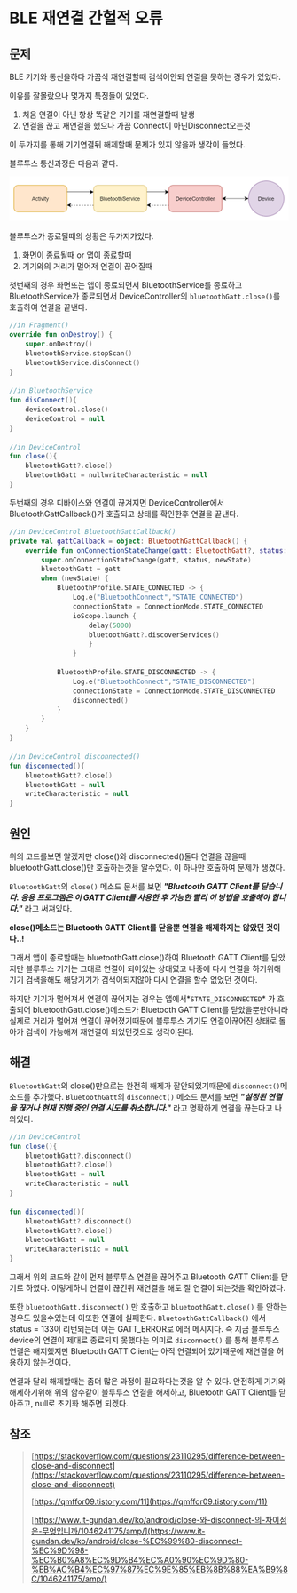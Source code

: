 # BLE 재연결 간헐적 오류

## 문제

BLE 기기와 통신을하다 가끔식 재연결할때 검색이안되 연결을 못하는 경우가 있었다.

이유를 잘몰랐으나 몇가지 특징들이 있었다.

1. 처음 연결이 아닌 항상 똑같은 기기를 재연결할때 발생
2. 연결을 끊고 재연결을 했으나 가끔 Connect이 아닌Disconnect오는것

이 두가지를 통해 기기연결뒤 해제할때 문제가 있지 않을까 생각이 들었다.

블루투스 통신과정은 다음과 같다.

![bluetoothDiagram.png](/assets/images/bluetoothDiagram.png?raw=true)

블루투스가 종료될때의 상황은 두가지가있다.

1. 화면이 종료될때 or 앱이 종료할때
2. 기기와의 거리가 멀어저 연결이 끊어질때

첫번째의 경우 화면또는 앱이 종료되면서 BluetoothService를 종료하고 BluetoothService가 종료되면서 DeviceController의 `bluetoothGatt.close()`를 호출하여 연결을 끝낸다.

```kotlin
//in Fragment()
override fun onDestroy() {
    super.onDestroy()
    bluetoothService.stopScan()
    bluetoothService.disConnect()
}

//in BluetoothService
fun disConnect(){
    deviceControl.close()
    deviceControl = null
}

//in DeviceControl
fun close(){
    bluetoothGatt?.close()
    bluetoothGatt = nullwriteCharacteristic = null
}
```

두번째의 경우 디바이스와 연결이 끊겨지면 DeviceController에서 BluetoothGattCallback()가 호출되고 상태를 확인한후 연결을 끝낸다.

```kotlin
//in DeviceControl BluetoothGattCallback()
private val gattCallback = object: BluetoothGattCallback() {
    override fun onConnectionStateChange(gatt: BluetoothGatt?, status: Int, newState: Int) {
        super.onConnectionStateChange(gatt, status, newState)
        bluetoothGatt = gatt
        when (newState) {
            BluetoothProfile.STATE_CONNECTED -> {
                Log.e("BluetoothConnect","STATE_CONNECTED")
                connectionState = ConnectionMode.STATE_CONNECTED
                ioScope.launch {
                    delay(5000)
                    bluetoothGatt?.discoverServices()
                    }
                }
            
            BluetoothProfile.STATE_DISCONNECTED -> {
                Log.e("BluetoothConnect","STATE_DISCONNECTED")
                connectionState = ConnectionMode.STATE_DISCONNECTED
                disconnected()
            }
        }
    }
}

//in DeviceControl disconnected()
fun disconnected(){
    bluetoothGatt?.close()
    bluetoothGatt = null
    writeCharacteristic = null
}

```

## 원인

위의 코드를보면 알겠지만 close()와 disconnected()둘다 연결을 끊을때 bluetoothGatt.close()만 호출하는것을 알수있다. 이 하나만 호출하여 문제가 생겼다.

`BluetoothGatt`의 `close()` 메소드 문서를 보면 ***"Bluetooth GATT Client를 닫습니다. 응용 프로그램은 이 GATT Client를 사용한 후 가능한 빨리 이 방법을 호출해야 합니다."*** 라고 써져있다.

**close()메소드는 Bluetooth GATT Client를 닫을뿐 연결을 해제하지는 않았던 것이다..!**

그래서 앱이 종료할때는 bluetoothGatt.close()하여 Bluetooth GATT Client를 닫았지만 블루투스 기기는 그대로 연결이 되어있는 상태였고 나중에 다시 연결을 하기위해 기기 검색을해도 해당기기가 검색이되지않아 다시 연결을 할수 없었던 것이다.

하지만 기기가 멀어져서 연결이 끊어지는 경우는 앱에서*`STATE_DISCONNECTED`* 가 호출되어 bluetoothGatt.close()메소드가 Bluetooth GATT Client를 닫았을뿐만아니라 실제로 거리가 멀어져 연결이 끊어졌기때문에 블루투스 기기도 연결이끊어진 상태로 돌아가 검색이 가능해져 재연결이 되었던것으로 생각이된다.

## 해결

`BluetoothGatt`의 close()만으로는 완전히 해제가 잘안되었기때문에 `disconnect()`메소드를 추가했다. `BluetoothGatt`의 `disconnect()` 메소드 문서를 보면 ***"설정된 연결을 끊거나 현재 진행 중인 연결 시도를 취소합니다."*** 라고 명확하게 연결을 끊는다고 나와있다.

```kotlin
//in DeviceControl
fun close(){
    bluetoothGatt?.disconnect()
    bluetoothGatt?.close()
    bluetoothGatt = null
    writeCharacteristic = null
}

fun disconnected(){
    bluetoothGatt?.disconnect()
    bluetoothGatt?.close()
    bluetoothGatt = null
    writeCharacteristic = null
}
```

그래서 위의 코드와 같이 먼저 블루투스 연결을 끊어주고 Bluetooth GATT Client를 닫기로 하였다. 이렇게하니 연결이 끊긴뒤 재연결을 해도 잘 연결이 되는것을 확인하였다.

또한 `bluetoothGatt.disconnect()` 만 호출하고 `bluetoothGatt.close()` 를 안하는 경우도 있을수있는데 이또한 연결에 실패한다. `BluetoothGattCallback()` 에서 status = 133이 리턴되는데 이는 GATT_ERROR로 에러 메시지다. 즉 지금 블루투스 device의 연결이 제대로 종료되지 못했다는 의미로 `disconnect()` 를 통해 블루투스 연결은 해지했지만 Bluetooth GATT Client는 아직 연결되어 있기때문에 재연결을 허용하지 않는것이다.

연결과 달리 해제할때는 좀더 많은 과정이 필요하다는것을 알 수 있다. 안전하게 기기와 해제하기위해 위의 함수같이 블루투스 연결을 해제하고, Bluetooth GATT Client를 닫아주고, null로 초기화 해주면 되겠다.

## 참조

> [https://stackoverflow.com/questions/23110295/difference-between-close-and-disconnect](https://stackoverflow.com/questions/23110295/difference-between-close-and-disconnect)
>
> [https://qmffor09.tistory.com/11](https://qmffor09.tistory.com/11)
>
> [https://www.it-gundan.dev/ko/android/close-와-disconnect-의-차이점은-무엇입니까/1046241175/amp/](https://www.it-gundan.dev/ko/android/close-%EC%99%80-disconnect-%EC%9D%98-%EC%B0%A8%EC%9D%B4%EC%A0%90%EC%9D%80-%EB%AC%B4%EC%97%87%EC%9E%85%EB%8B%88%EA%B9%8C/1046241175/amp/)
>